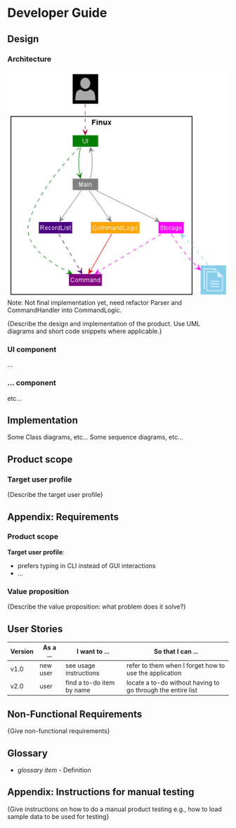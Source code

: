# Developer Guide

## Design
### Architecture

![ArchitectureDiagram](img/ArchitectureDiagram.png)
Note: Not final implementation yet, need refactor Parser and CommandHandler into
CommandLogic.

{Describe the design and implementation of the product. Use UML diagrams and short code snippets where applicable.}

### UI component
...

### ... component
etc...

## Implementation
Some Class diagrams, etc...
Some sequence diagrams, etc...

## Product scope
### Target user profile

{Describe the target user profile}

## **Appendix: Requirements**

### Product scope

**Target user profile**:

* prefers typing in CLI instead of GUI interactions
* ...

### Value proposition

{Describe the value proposition: what problem does it solve?}

## User Stories

|Version| As a ... | I want to ... | So that I can ...|
|--------|----------|---------------|------------------|
|v1.0|new user|see usage instructions|refer to them when I forget how to use the application|
|v2.0|user|find a to-do item by name|locate a to-do without having to go through the entire list|

## Non-Functional Requirements

{Give non-functional requirements}

## Glossary

* *glossary item* - Definition

## **Appendix: Instructions for manual testing**

{Give instructions on how to do a manual product testing e.g., how to load sample data to be used for testing}

